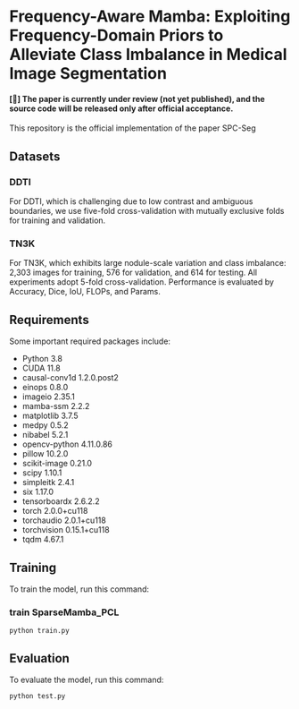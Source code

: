 
# Frequency-Aware Mamba: Exploiting Frequency-Domain Priors to Alleviate Class Imbalance in Medical Image Segmentation

#### [📌] The paper is currently under review (not yet published), and the source code will be released only after official acceptance.

This repository is the official implementation of the paper SPC-Seg
## Datasets

### DDTI
For DDTI, which is challenging due to low contrast and ambiguous boundaries, we use five-fold cross-validation with mutually exclusive folds for training and validation. 

### TN3K
For TN3K, which exhibits large nodule-scale variation and class imbalance: 2,303 images for training, 576 for validation, and 614 for testing. All experiments adopt 5-fold cross-validation. Performance is evaluated by Accuracy, Dice, IoU, FLOPs, and Params.


## Requirements

Some important required packages include:
* Python 3.8
* CUDA 11.8
* causal-conv1d 1.2.0.post2
* einops 0.8.0
* imageio 2.35.1
* mamba-ssm 2.2.2
* matplotlib 3.7.5
* medpy 0.5.2
* nibabel 5.2.1
* opencv-python 4.11.0.86
* pillow 10.2.0
* scikit-image 0.21.0
* scipy 1.10.1
* simpleitk 2.4.1
* six 1.17.0
* tensorboardx 2.6.2.2 
* torch 2.0.0+cu118
* torchaudio 2.0.1+cu118
* torchvision 0.15.1+cu118
* tqdm 4.67.1 

## Training

To train the model, run this command:

### train SparseMamba_PCL

```python train.py```


## Evaluation

To evaluate the model, run this command:

``` python test.py ```
